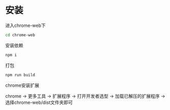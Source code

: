 # 安装

进入chrome-web下

```bash
cd chrome-web
```

安装依赖

```bash
npm i
```

打包

```bash
npm run build
```

chrome安装扩展

chrome -> 更多工具 -> 扩展程序 -> 打开开发者选型 -> 加载已解压的扩展程序 -> 选择chrome-web/dist文件夹即可